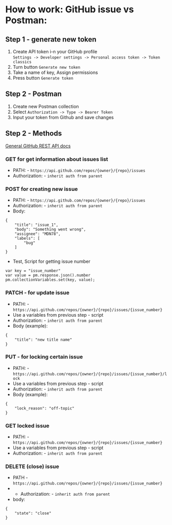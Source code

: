 # How to work: GitHub issue vs Postman:
## Step 1 - generate new token
1) Create API token i-n your GitHub profile </br> `Settings -> Developer settings -> Personal access token -> Token classics`
2) Turn button `Generate new token `
3) Take a name of key, Assign permissions
4) Press button  `Generate token`
## Step 2 - Postman
1) Create new Postman collection
2) Select `Authorization -> Type -> Bearer Token `
3) Input your token from Github and save changes
## Step 2 - Methods
[General GitHub REST API docs](https://docs.github.com/en/rest/issues/issues?apiVersion=2022-11-28#about-issues)
### GET for get information about issues list
- PATH: - `https://api.github.com/repos/{owner}/{repo}/issues`
- Authorization: - `inherit auth from parent`
### POST for creating new issue
- PATH: - `https://api.github.com/repos/{owner}/{repo}/issues`
- Authorization: - `inherit auth from parent`
- Body:
```
{
    "title": "issue_1",
    "body": "Something went wrong",
    "assignee": "MDN78",
    "labels": [
        "bug"
    ]
}
```

- Test, Script for getting issue number 
```
var key = "issue_number"
var value = pm.response.json().number
pm.collectionVariables.set(key, value);
```
### PATCH - for update issue
- PATH: - `https://api.github.com/repos/{owner}/{repo}/issues/{issue_number}`
- Use a variables from previous step - script
- Authorization: - `inherit auth from parent`
- Body (example):
```
{
    "title": "new title name"
}
```
### PUT - for locking certain issue
- PATH: - `https://api.github.com/repos/{owner}/{repo}/issues/{issue_number}/lock`
- Use a variables from previous step - script
- Authorization: - `inherit auth from parent`
- Body (example):
```
{
    "lock_reason": "off-topic"
}
```
### GET locked issue
- PATH: - `https://api.github.com/repos/{owner}/{repo}/issues/{issue_number}`
- Use a variables from previous step - script
- Authorization: - `inherit auth from parent`

### DELETE (close) issue
- PATH - `https://api.github.com/repos/{owner}/{repo}/issues/{issue_number}`
- - Authorization: - `inherit auth from parent`
- body:
```
{
    "state": "close"
}
```

